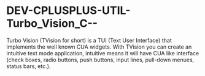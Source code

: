 DEV-CPLUSPLUS-UTIL-Turbo_Vision_C--
===================================

Turbo Vision (TVision for short) is a TUI (Text User Interface) that implements the well known CUA widgets. With TVision you can create an intuitive text mode application, intuitive means it will have CUA like interface (check boxes, radio buttons, push buttons, input lines, pull-down menues, status bars, etc.).
